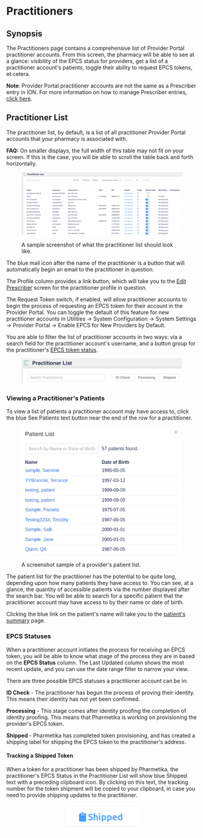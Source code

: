 # Practitioners

## Synopsis

The Practitioners page contains a comprehensive list of Provider Portal practitioner accounts. From this screen, the pharmacy will be able to see at a glance: visibility of the EPCS status for providers, get a list of a practitioner account's patients, toggle their ability to request EPCS tokens, et cetera.

**Note**: Provider Portal practitioner accounts are not the same as a Prescriber entry in ION. For more information on how to manage Prescriber entries, [click here](../maintenance/prescribers/).

## Practitioner List

The practitioner list, by default, is a list of all practitioner Provider Portal accounts that your pharmacy is associated with.

**FAQ:** On smaller displays, the full width of this table may not fit on your screen. If this is the case, you will be able to scroll the table back and forth horizontally.

<figure><img src="../.gitbook/assets/image (571).png" alt=""><figcaption><p>A sample screenshot of what the practitioner list should look like.</p></figcaption></figure>

The blue mail icon after the name of the practitioner is a button that will automatically begin an email to the practitioner in question.

The Profile column provides a link button, which will take you to the [Edit Prescriber](../maintenance/prescribers/) screen for the practitioner profile in question.

The Request Token switch, if enabled, will allow practitioner accounts to begin the process of requesting an EPCS token for their account in the Provider Portal. You can toggle the default of this feature for new practitioner accounts in Utilities -> System Configuration -> System Settings -> Provider Portal -> Enable EPCS for New Providers by Default.

You are able to filter the list of practitioner accounts in two ways: via a search field for the practitioner account's username, and a button group for the practitioner's [EPCS token status](practitioners.md#epcs-statuses).

<figure><img src="../.gitbook/assets/image (236).png" alt=""><figcaption></figcaption></figure>

### Viewing a Practitioner's Patients

To view a list of patients a practitioner account may have access to, click the blue See Patients text button near the end of the row for a practitioner.

<figure><img src="../.gitbook/assets/image (229).png" alt=""><figcaption><p>A screenshot sample of a provider's patient list.</p></figcaption></figure>

The patient list for the practitioner has the potential to be quite long, depending upon how many patients they have access to. You can see, at a glance, the quantity of accessible patients via the number displayed after the search bar. You will be able to search for a specific patient that the practitioner account may have access to by their name or date of birth.

Clicking the blue link on the patient's name will take you to the [patient's summary](../patient/ion-sms-functionality/patient-profile.md) page.

### EPCS Statuses

When a practitioner account initiates the process for receiving an EPCS token, you will be able to know what stage of the process they are in based on the **EPCS Status** column. The Last Updated column shows the most recent update, and you can use the date range filter to narrow your view.

There are three possible EPCS statuses a practitioner account can be in:

**ID Check** - The practitioner has begun the process of proving their identity. This means their identity has not yet been confirmed.

**Processing** - This stage comes after identity proofing the completion of identity proofing. This means that Pharmetika is working on provisioning the provider's EPCS token.

**Shipped** - Pharmetika has completed token provisioning, and has created a shipping label for shipping the EPCS token to the practitioner's address.

#### Tracking a Shipped Token

When a token for a practitioner has been shipped by Pharmetika, the practitioner's EPCS Status in the Practitioner List will show blue Shipped text with a preceding clipboard icon. By clicking on this text, the tracking number for the token shipment will be copied to your clipboard, in case you need to provide shipping updates to the practitioner.

<div align="center"><figure><img src="../.gitbook/assets/image (214).png" alt=""><figcaption></figcaption></figure></div>
